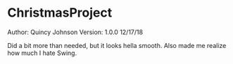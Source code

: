 # ChristmasProject
Author: Quincy Johnson
Version: 1.0.0 12/17/18


Did a bit more than needed, but it looks hella smooth. Also made me realize how much I hate Swing.